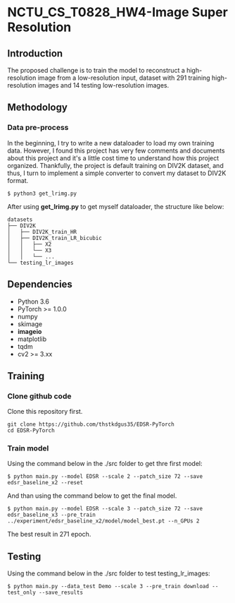 # NCTU_CS_T0828_HW4-Image Super Resolution
## Introduction
The proposed challenge is to train the model to reconstruct a high-resolution image from a low-resolution input, dataset with 291 training high-resolution images and 14 testing low-resolution images.
## Methodology
### Data pre-process
In the beginning, I try to write a new dataloader to load my own training data. However, I found this project has very few comments and documents about this project and it's a little cost time to understand how this project organized. Thankfully, the project is default training on DIV2K dataset, and thus, I turn to implement a simple converter to convert my dataset to DIV2K format.
```
$ python3 get_lrimg.py
```
After using **get_lrimg.py** to get myself dataloader, the structure like below:
```
datasets
├── DIV2K
│   ├── DIV2K_train_HR
│   ├── DIV2K_train_LR_bicubic
│   │   ├── X2
│   │   └── X3
│   │   └── ...
└── testing_lr_images
```
## Dependencies
* Python 3.6
* PyTorch >= 1.0.0
* numpy
* skimage
* **imageio**
* matplotlib
* tqdm
* cv2 >= 3.xx 

## Training
### Clone github code
Clone this repository first.
```
git clone https://github.com/thstkdgus35/EDSR-PyTorch
cd EDSR-PyTorch
```
### Train model
Using the command below in the ./src folder to get thre first model:
```
$ python main.py --model EDSR --scale 2 --patch_size 72 --save edsr_baseline_x2 --reset
```
And than using the command below to get the final model. 
```
$ python main.py --model EDSR --scale 3 --patch_size 72 --save edsr_baseline_x3 --pre_train ../experiment/edsr_baseline_x2/model/model_best.pt --n_GPUs 2
```
The best result in 271 epoch.
## Testing
Using the command below in the ./src folder to test testing_lr_images:
```
$ python main.py --data_test Demo --scale 3 --pre_train download --test_only --save_results
```

